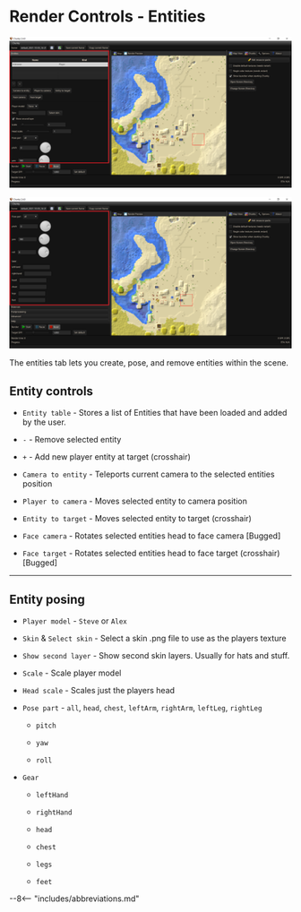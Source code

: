 # Render Controls - Entities

![Render controls Entities part 1](../../img/user_interface/render_controls/entities_p1.png)

![Render controls Entities part 2](../../img/user_interface/render_controls/entities_p2.png)

The entities tab lets you create, pose, and remove entities within the scene.

## Entity controls

- `Entity table` - Stores a list of Entities that have been loaded and added by the user.

- `-` - Remove selected entity

- `+` -  Add new player entity at target (crosshair)

- `Camera to entity` - Teleports current camera to the selected entities position

- `Player to camera` - Moves selected entity to camera position

- `Entity to target` - Moves selected entity to target (crosshair)

- `Face camera` - Rotates selected entities head to face camera [Bugged]

- `Face target` - Rotates selected entities head to face target (crosshair) [Bugged]

---

## Entity posing

- `Player model` - `Steve` or `Alex`

- `Skin` & `Select skin` - Select a skin .png file to use as the players texture

- `Show second layer` - Show second skin layers. Usually for hats and stuff.

- `Scale` - Scale player model

- `Head scale` - Scales just the players head

- `Pose part` - `all`, `head`, `chest`, `leftArm`, `rightArm`, `leftLeg`, `rightLeg`

	- `pitch`
	
	- `yaw`
	
	- `roll`
	
- `Gear`

	- `leftHand`
	
	- `rightHand`
	
	- `head`
	
	- `chest`
	
	- `legs`
	
	- `feet`

--8<-- "includes/abbreviations.md"

